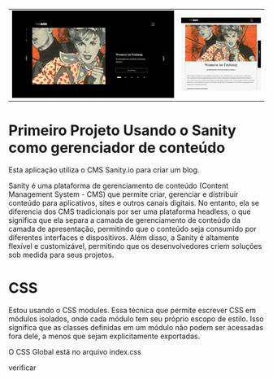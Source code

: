 <table>
  <!-- <tr>
    <th colspan="3">
      <img src="./img/01.png" alt="Descrição da imagem">
    </th>
  </tr> -->
  <tr>
    <td width="66%">
      <img src="./img/01.png" alt="Descrição da imagem">
    </td>
    <td width="34%">
      <img src="./img/03.png" alt="Descrição da imagem">
    </td>
  </tr>
</table>



<h1>Primeiro Projeto Usando o Sanity como gerenciador de conteúdo</h1>

<p>Esta aplicação utiliza o CMS Sanity.io para criar um blog.<p>

<p>Sanity é uma plataforma de gerenciamento de conteúdo (Content Management System - CMS) que permite criar, gerenciar e distribuir conteúdo para aplicativos, sites e outros canais digitais. No entanto, ela se diferencia dos CMS tradicionais por ser uma plataforma headless, o que significa que ela separa a camada de gerenciamento de conteúdo da camada de apresentação, permitindo que o conteúdo seja consumido por diferentes interfaces e dispositivos. Além disso, a Sanity é altamente flexível e customizável, permitindo que os desenvolvedores criem soluções sob medida para seus projetos.</p>

<h1>CSS</h1>

<p>Estou usando o CSS modules. Essa técnica que permite escrever CSS em módulos isolados, onde cada módulo tem seu próprio escopo de estilo. Isso significa que as classes definidas em um módulo não podem ser acessadas fora dele, a menos que sejam explicitamente exportadas.</p>

<p> O CSS Global está no arquivo index.css</p>

verificar


